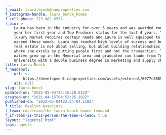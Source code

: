 ```yaml
---
f_email: laura.bonck@nanproperties.com
f_instagram-handle: laura_bonck_homes
f_cell-phone: 713.882.6554
f_bio: >-
    Laura has been in the industry for over 5 years and was awarded rookie of the
    year her first year and Top Producer status for the last 4 years. The Houston
    luxury market requires certain needs and Laura is well equipped to meet and
    exceed those needs. Laura has reached high levels of success and believes that
    real estate is not about selling, but about building relationships, which is
    where she excels by putting people first and not the transaction. The Houston
    native grew up in the Memorial area and graduated cum laude from Texas A&M
    University with a double business degree in marketing and supply chain.
title: Laura Bonck
f_headshot:
    url: >-
        https://development.nanproperties.com/assets/external/6077c68857ddc4ed2cdac85b_6026050ed0796optimized_2e6090409903a8e2661e9d8644ffb095.jpeg
    alt: null
slug: laura-bonck
updated-on: "2022-05-04T23:10:28.012Z"
created-on: "2021-04-15T04:52:25.102Z"
published-on: "2022-05-04T23:24:04.510Z"
f_title: Realtor Associate
f_team: cms/teams/the-laura-bonck-homes-team.md
f_if-team-is-this-person-the-team-s-lead: true
layout: "[agents].html"
tags: agents
---
```

